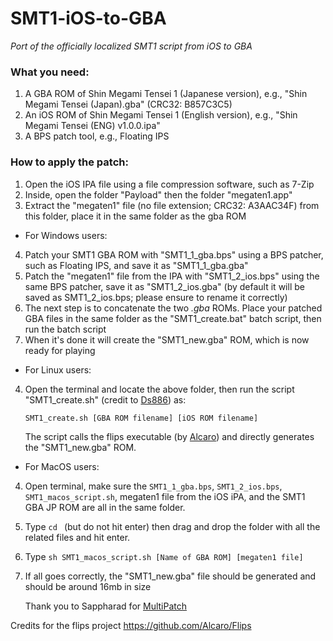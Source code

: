# SMT1-iOS-to-GBA
*Port of the officially localized SMT1 script from iOS to GBA*

### What you need:
1. A GBA ROM of Shin Megami Tensei 1 (Japanese version), e.g., "Shin Megami Tensei (Japan).gba" (CRC32: B857C3C5)
2. An iOS ROM of Shin Megami Tensei 1 (English version), e.g., "Shin Megami Tensei (ENG) v1.0.0.ipa"
3. A BPS patch tool, e.g., Floating IPS

### How to apply the patch:
1. Open the iOS IPA file using a file compression software, such as 7-Zip
2. Inside, open the folder "Payload" then the folder "megaten1.app"
3. Extract the "megaten1" file (no file extension; CRC32: A3AAC34F) from this folder, place it in the same folder as the gba ROM

* For Windows users:
4. Patch your SMT1 GBA ROM with "SMT1_1_gba.bps" using a BPS patcher, such as Floating IPS, and save it as "SMT1_1_gba.gba"
5. Patch the "megaten1" file from the IPA with "SMT1_2_ios.bps" using the same BPS patcher, save it as "SMT1_2_ios.gba" (by default it will be saved as SMT1_2_ios.bps; please ensure to rename it correctly)
6. The next step is to concatenate the two *.gba* ROMs. Place your patched GBA files in the same folder as the "SMT1_create.bat" batch script, then run the batch script
7. When it's done it will create the "SMT1_new.gba" ROM, which is now ready for playing

* For Linux users:
4. Open the terminal and locate the above folder, then run the script "SMT1_create.sh" (credit to [Ds886](https://github.com/Ds886)) as:

   `SMT1_create.sh [GBA ROM filename] [iOS ROM filename]`
  
   The script calls the flips executable (by [Alcaro](https://github.com/Alcaro)) and directly generates the "SMT1_new.gba" ROM.
  
* For MacOS users:
4. Open terminal, make sure the `SMT1_1_gba.bps`, `SMT1_2_ios.bps`, `SMT1_macos_script.sh`, megaten1 file from the iOS iPA, and the SMT1 GBA JP ROM are all in the same folder.
5. Type `cd ` (but do not hit enter) then drag and drop the folder with all the related files and hit enter.
6. Type `sh SMT1_macos_script.sh [Name of GBA ROM] [megaten1 file]`
7. If all goes correctly, the "SMT1_new.gba" file should be generated and should be around 16mb in size

   Thank you to Sappharad for [MultiPatch](https://github.com/Sappharad/MultiPatch)

Credits for the flips project https://github.com/Alcaro/Flips
